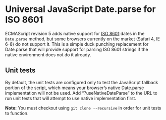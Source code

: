 Universal JavaScript Date.parse for ISO 8601
============================================

ECMAScript revision 5 adds native support for [ISO 8601](http://en.wikipedia.org/wiki/ISO_8601) dates in the
`Date.parse` method, but some browsers currently on the market (Safari 4, IE 6-8) do not support it. This is a simple
duck punching replacement for Date.parse that will provide support for parsing ISO 8601 strings if the native
environment does not do it already.


Unit tests
----------

By default, the unit tests are configured only to test the JavaScript fallback portion of the script, which means
your browser’s native Date.parse implementation will not be used. Add “?useNativeDateParse” to the URL to run unit
tests that will attempt to use native implementation first.

**Note:** You must checkout using `git clone --recursive` in order for unit tests to function.